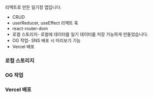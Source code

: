 리액트로 만든 일기장 앱입니다. 
<br>

- CRUD
- userReducer, useEffect 리액트 훅
- react-router-dom
- 로컬 스토리지- 로컬에 데이터를 일기 데이터를 저장 가능하게 만들었습니다.
- OG 작업- SNS 배포 시 미리보기 기능
- Vercel 배포

### 로컬 스토리지


### OG 작업


### Vercel 배포
